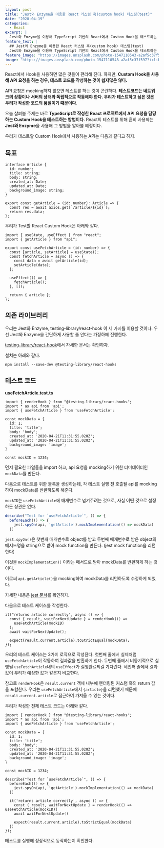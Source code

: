 ```yaml
---
layout: post
title: "Jest와 Enzyme을 이용한 React 커스텀 훅(custom hook) 테스팅(test)"
date: "2020-04-19"
categories:
  - React
excerpt: |
  Jest와 Enzyme을 이용해 TypeScript 기반의 React에서 Custom Hook을 테스트하는 방법들을 알아본다.
feature_text: |
  ## Jest와 Enzyme을 이용한 React 커스텀 훅(custom hook) 테스팅(test)
  Jest와 Enzyme을 이용해 TypeScript 기반의 React에서 Custom Hook을 테스트하는 방법들을 알아본다.
feature_image: "https://images.unsplash.com/photo-1547110543-a2af5c37f597?ixlib=rb-1.2.1&ixid=eyJhcHBfaWQiOjEyMDd9&auto=format&fit=crop&w=1950&q=80"
image: "https://images.unsplash.com/photo-1547110543-a2af5c37f597?ixlib=rb-1.2.1&ixid=eyJhcHBfaWQiOjEyMDd9&auto=format&fit=crop&w=1950&q=80"
---
```


React에서 Hook을 사용하면 많은 것들이 편리해 진다.
하지만, **Custom Hook을 사용해 API 요청을 하는 경우, 테스트 코드를 작성하는 것이 쉽지많은 않다.**

API 요청은 mocking하지 않으면 테스트를 하는 것이 곤란하다.
**테스트코드는 네트워크의 상황이나 서버의 상태와 독립적으로 작동해야 한다. 우리가 테스트하고 싶은 것은 우리가 작성한 코드의 품질이기 때문이다.**

오늘 살펴볼 주제는 바로 **TypeScript로 작성한 React 프로젝트에서 API 요청을 담당하는 Custom Hook을 테스트하는 방법이다.**
React의 테스트를 위해 흔히 사용되는 **Jest와 Enzyme**을 사용해 그 방법을 알아볼 예정이다.

우리가 테스트할 Custom Hook에서 사용하는 API는 다음과 같다고 하자.

## 목표

```tsx
interface Article {
  id: number;
  title: string;
  body: string;
  created_at: Date;
  updated_at: Date;
  background_image: string;
}

export const getArticle = (id: number): Article => {
  const res = await axios.get(`/article/${id}`);
  return res.data;
};
```

우리가 Test할 React Custom Hook은 아래와 같다.

```tsx
import { useState, useEffect } from "react";
import { getArticle } from "api";

export const useFetchArticle = (id: number) => {
  const [article, setArticle] = useState();
  const fetchArticle = async () => {
    const data = await getArticle(id);
    setArticle(data);
  };

  useEffect(() => {
    fetchArticle();
  }, []);

  return { article };
};
```

## 의존 라이브러리

우리는 Jest와 Enzyme, testing-library/react-hook 이 세 가지를 이용할 것이다.
우선 Jest와 Enzyme을 간단하게 사용할 줄 안다는 가정하에 진행한다.

[testing-library/react-hook](https://react-hooks-testing-library.com/)에서 자세한 문서는 확인하자.

설치는 아래와 같다.

```
npm install --save-dev @testing-library/react-hooks
```

## 테스트 코드

**useFetchArticle.test.ts**

```tsx
import { renderHook } from "@testing-library/react-hooks";
import * as api from 'api';
import { useFetchArticle } from 'useFetchArticle';

const mockData = {
  id: 1;
  title: 'title';
  body: 'body';
  created_at: '2020-04-21T11:31:55.020Z';
  updated_at: '2020-04-21T11:31:55.020Z';
  background_image: 'image';
}

const mockID = 1234;
```

먼저 필요한 파일들을 import 하고, api 요청을 mocking하기 위한 더미데이터인 `mockData`를 만든다.

다음으로 테스트를 위한 블록을 생성하는데, 각 테스트 실행 전 호출될 api를 mocking하여 mockData를 반환하도록 해준다.

`mockID`는 `useFetchArticle`에 매개변수로 넘겨주려는 것으로, 사실 어떤 것으로 설정하든 상관은 없다.

```typescript
describe("Test for `useFetchArticle`", () => {
  beforeEach(() => {
    jest.spyOn(api, 'getArticle').mockImplementation(() => mockData)
  })
```

`jest.spyOn()`은 첫번째 매개변수로 object를 받고 두번째 매개변수로 받은 object의 메서드명을 string으로 받아 mock function을 만든다.
(jest mock function을 리턴한다)

이것을 `mockImplementation()` 이라는 메서드로 받아 mockData를 반환하게 하는 것이다.

이로써 `api.getArticle()`을 mocking하여 mockData를 리턴하도록 수정하게 되었다.

자세한 내용은 [jest 문서](https://jestjs.io/docs/en/jest-object)를 확인하자.

다음으로 테스트 케이스를 작성한다.

```tsx
it("returns article correctly", async () => {
  const { result, waitForNextUpdate } = renderHook(() =>
    useFetchArticle(mockID)
  );
  await waitForNextUpdate();

  expect(result.current.article).toStrictEqual(mockData);
});
```

우리의 테스트 케이스는 3가지 로직으로 작성된다.
첫번째 줄에서 실제처럼 `useFetchArticle`이 작동하여 결과값을 반환하게 한다.
두번째 줄에서 비동기적으로 실행될 `useFetchArticle`내의 `useEffect`가 실행완료되길 기다린다.
세번째 줄에서 결과값이 우리가 예상한 값과 같은지 비교한다.

참고로 `renderHook`은 `result.current` 객체 내부에 렌더링된 커스텀 훅의 return 값을 포함한다.
우리는 `useFetchArticle`에서 `{article}`을 리턴했기 때문에 `result.current.article`로 접근하여 가져올 수 있는 것이다.

우리가 작성한 전체 테스트 코드는 아래와 같다.

```tsx
import { renderHook } from "@testing-library/react-hooks";
import * as api from 'api';
import { useFetchArticle } from 'useFetchArticle';

const mockData = {
  id: 1;
  title: 'title';
  body: 'body';
  created_at: '2020-04-21T11:31:55.020Z';
  updated_at: '2020-04-21T11:31:55.020Z';
  background_image: 'image';
}

const mockID = 1234;

describe("Test for `useFetchArticle`", () => {
  beforeEach(() => {
    jest.spyOn(api, 'getArticle').mockImplementation(() => mockData)
  })

  it('returns article correctly', async () => {
    const { result, waitForNextUpdate } = renderHook(() => useFetchArticle(mockID))
    await waitForNextUpdate()

    expect(result.current.article).toStrictEqual(mockData)
  })
});
```

테스트를 실행해 정상적으로 동작하는지 확인한다.
